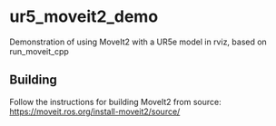 # ur5_moveit2_demo
Demonstration of using MoveIt2 with a UR5e model in rviz, based on run_moveit_cpp

## Building
Follow the instructions for building MoveIt2 from source: https://moveit.ros.org/install-moveit2/source/

